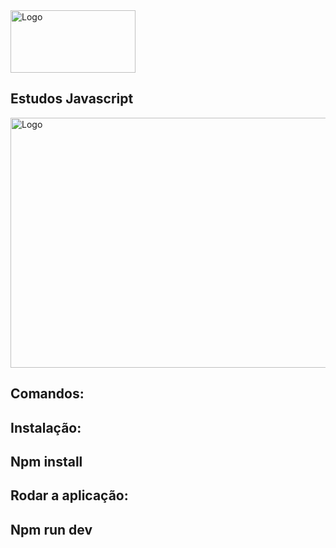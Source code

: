 <div style="display: flex; align-items: center;">
  <img src="https://github.com/abraao69/Estudos-Javascript/blob/main/logo.png" alt="Logo" width="200" height="100">
</div>

## Estudos Javascript  

<img src="https://radicalhub.com/wp-content/uploads/2018/07/javascript.jpg" alt="Logo" width="700" height="400">  

## Comandos:
## Instalação:  
## Npm install
  
## Rodar a aplicação:

## Npm run dev
  

